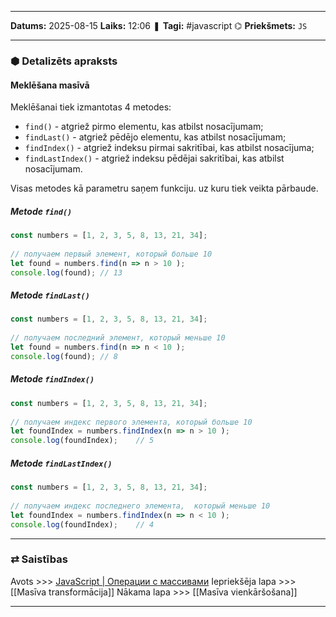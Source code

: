___

**Datums:** 2025-08-15
**Laiks:** 12:06
❚ **Tagi:** #javascript 
⌬ **Priekšmets:**  `JS`

---
### ⬢ Detalizēts apraksts
#### Meklēšana masīvā

Meklēšanai tiek izmantotas 4 metodes:

- `find()` - atgriež pirmo elementu, kas atbilst nosacījumam;
- `findLast()` - atgriež pēdējo elementu, kas atbilst nosacījumam;
- `findIndex()` - atgriež indeksu pirmai sakritībai, kas atbilst nosacījuma;
- `findLastIndex()` - atgriež indeksu pēdējai sakritībai, kas atbilst nosacījumam.

Visas metodes kā parametru saņem funkciju. uz kuru tiek veikta pārbaude.

##### Metode `find()`

```js
const numbers = [1, 2, 3, 5, 8, 13, 21, 34];
 
// получаем первый элемент, который больше 10
let found = numbers.find(n => n > 10 );
console.log(found); // 13
```

##### Metode `findLast()`

```js
const numbers = [1, 2, 3, 5, 8, 13, 21, 34];
 
// получаем последний элемент, который меньше 10
let found = numbers.find(n => n < 10 );
console.log(found); // 8
```

##### Metode `findIndex()`

```js
const numbers = [1, 2, 3, 5, 8, 13, 21, 34];
 
// получаем индекс первого элемента, который больше 10
let foundIndex = numbers.findIndex(n => n > 10 );
console.log(foundIndex);    // 5
```

##### Metode `findLastIndex()`

```js
const numbers = [1, 2, 3, 5, 8, 13, 21, 34];
 
// получаем индекс последнего элемента,  который меньше 10
let foundIndex = numbers.findIndex(n => n < 10 );
console.log(foundIndex);    // 4
```

---
### ⇄ Saistības

Avots >>> [JavaScript \| Операции с массивами](https://metanit.com/web/javascript/5.7.php)
Iepriekšēja lapa >>> [[Masīva transformācija]]
Nākama lapa >>> [[Masīva vienkāršošana]]

---